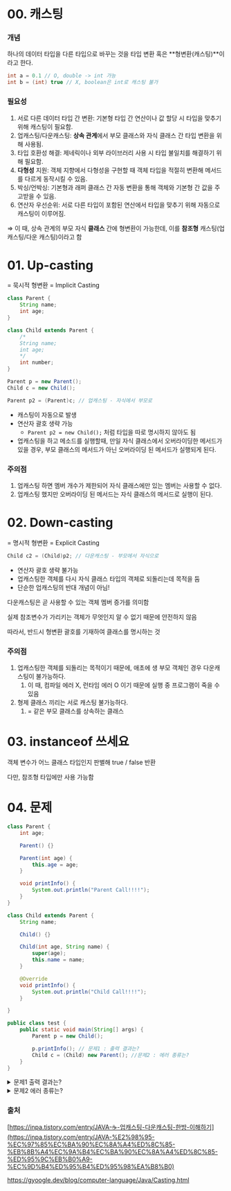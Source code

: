 # 00. 캐스팅

### 개념

하나의 데이터 타입을 다른 타입으로 바꾸는 것을 타입 변환 혹은 **형변환(캐스팅)**이라고 한다.

```java
int a = 0.1 // O, double -> int 가능
int b = (int) true // X, boolean은 int로 캐스팅 불가
```

### 필요성

1. 서로 다른 데이터 타입 간 변환: 기본형 타입 간 연산이나 값 할당 시 타입을 맞추기 위해 캐스팅이 필요함.
2. 업캐스팅/다운캐스팅: **상속 관계**에서 부모 클래스와 자식 클래스 간 타입 변환을 위해 사용됨.
3. 타입 호환성 해결: 제네릭이나 외부 라이브러리 사용 시 타입 불일치를 해결하기 위해 필요함.
4. **다형성** 지원: 객체 지향에서 다형성을 구현할 때 객체 타입을 적절히 변환해 메서드를 다르게 동작시킬 수 있음.
5. 박싱/언박싱: 기본형과 래퍼 클래스 간 자동 변환을 통해 객체와 기본형 간 값을 주고받을 수 있음.
6. 연산자 우선순위: 서로 다른 타입이 포함된 연산에서 타입을 맞추기 위해 자동으로 캐스팅이 이루어짐.

⇒ 이 때, 상속 관계의 부모 자식 **클래스** 간에 형변환이 가능한데, 이를 **참조형** 캐스팅(업 캐스팅/다운 캐스팅)이라고 함

# 01. Up-casting

= 묵시적 형변환 = Implicit Casting

```java
class Parent {
	String name;
    int age;
}

class Child extends Parent {
	/*
    String name;
    int age;
    */
	int number;
}

Parent p = new Parent(); 
Child c = new Child();

```

```java
Parent p2 = (Parent)c; // 업캐스팅 - 자식에서 부모로
```

- 캐스팅이 자동으로 발생
- 연산자 괄호 생략 가능
    - `Parent p2 = new Child();`  처럼 타입을 따로 명시하지 않아도 됨
- 업캐스팅을 하고 메소드를 실행할때, 만일 자식 클래스에서 오버라이딩한 메서드가 있을 경우, 부모 클래스의 메서드가 아닌 오버라이딩 된 메서드가 실행되게 된다.

### 주의점

1. 업캐스팅 하면 멤버 개수가 제한되어 자식 클래스에만 있는 멤버는 사용할 수 없다.
2. 업캐스팅 했지만 오버라이딩 된 메서드는 자식 클래스의 메서드로 실행이 된다.

# 02. Down-casting

= 명시적 형변환 = Explicit Casting

```java
Child c2 = (Child)p2; // 다운캐스팅 - 부모에서 자식으로
```

- 연산자 괄호 생략 불가능
- 업캐스팅한 객체를 다시 자식 클래스 타입의 객체로 되돌리는데 목적을 둠
- 단순한 업캐스팅의 반대 개념이 아님!

다운캐스팅은 곧 사용할 수 있는 객체 멤버 증가를 의미함

실제 참조변수가 가리키는 객체가 무엇인지 알 수 없기 때문에 안전하지 않음

따라서, 반드시 형변환 괄호를 기재하여 클래스를 명시하는 것

### 주의점

1. 업캐스팅한 객체를 되돌리는 목적이기 때문에, 애초에 생 부모 객체인 경우 다운캐스팅이 불가능하다.
    1. 이 때, 컴파일 에러 X, 런타임 에러 O 이기 때문에 실행 중 프로그램이 죽을 수 있음
2. 형제 클래스 끼리는 서로 캐스팅 불가능하다.
    1. = 같은 부모 클래스를 상속하는 클래스

# 03. instanceof 쓰세요

객체 변수가 어느 클래스 타입인지 판별해 true / false 반환

다만, 참조형 타입에만 사용 가능함

# 04. 문제

```java
class Parent {
	int age;

	Parent() {}

	Parent(int age) {
		this.age = age;
	}

	void printInfo() {
		System.out.println("Parent Call!!!!");
	}
}

class Child extends Parent {
	String name;

	Child() {}

	Child(int age, String name) {
		super(age);
		this.name = name;
	}

	@Override
	void printInfo() {
		System.out.println("Child Call!!!!");
	}

}

public class test {
    public static void main(String[] args) {
        Parent p = new Child();

        p.printInfo(); // 문제1 : 출력 결과는?
        Child c = (Child) new Parent(); //문제2 : 에러 종류는?
    }
}
```

<details>
  <summary>문제1 출력 결과는?</summary>
Child Call!!!!
자바에서는 오버라이딩된 함수를 동적 바인딩하기 때문에, Parent에 담겼어도 Child의 printInfo() 함수를 불러오게 된다.
</details>

<details>
  <summary>문제2 에러 종류는?</summary>
    Runtime Error

컴파일 과정에서는 데이터형의 일치만 따진다. 
프로그래머가 따로 (Child)로 형변환을 해줬기 때문에 컴파일러는 문법이 맞다고 생각해서 넘어간다. 
하지만 런타임 과정에서 Child 클래스에 Parent 클래스를 넣을 수 없다는 것을 알게 되고, 런타임 에러가 나오게 되는것!
  
</details>



### 출처

[https://inpa.tistory.com/entry/JAVA-☕-업캐스팅-다운캐스팅-한방-이해하기](https://inpa.tistory.com/entry/JAVA-%E2%98%95-%EC%97%85%EC%BA%90%EC%8A%A4%ED%8C%85-%EB%8B%A4%EC%9A%B4%EC%BA%90%EC%8A%A4%ED%8C%85-%ED%95%9C%EB%B0%A9-%EC%9D%B4%ED%95%B4%ED%95%98%EA%B8%B0)

https://gyoogle.dev/blog/computer-language/Java/Casting.html

